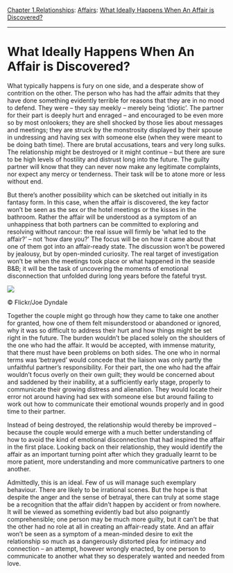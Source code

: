 [Chapter 1.Relationships](https://www.theschooloflife.com/thebookoflife/category/relationships/): [Affairs](https://www.theschooloflife.com/thebookoflife/category/relationships/affairs/): [What Ideally Happens When An Affair is Discovered?](https://www.theschooloflife.com/thebookoflife/what-ideally-happens-when-an-affair-is-discovered/)

* * *

# What Ideally Happens When An Affair is Discovered?

What typically happens is fury on one side, and a desperate show of contrition on the other. The person who has had the affair admits that they have done something evidently terrible for reasons that they are in no mood to defend. They were – they say meekly – merely being ‘idiotic’. The partner for their part is deeply hurt and enraged – and encouraged to be even more so by most onlookers; they are shell shocked by those lies about messages and meetings; they are struck by the monstrosity displayed by their spouse in undressing and having sex with someone else (when they were meant to be doing bath time). There are brutal accusations, tears and very long sulks. The relationship might be destroyed or it might continue – but there are sure to be high levels of hostility and distrust long into the future. The guilty partner will know that they can never now make any legitimate complaints, nor expect any mercy or tenderness. Their task will be to atone more or less without end.

But there’s another possibility which can be sketched out initially in its fantasy form. In this case, when the affair is discovered, the key factor won’t be seen as the sex or the hotel meetings or the kisses in the bathroom. Rather the affair will be understood as a symptom of an unhappiness that both partners can be committed to exploring and resolving without rancour: the real issue will firmly be ‘what led to the affair?’ – not ‘how dare you?’ The focus will be on how it came about that one of them got into an affair-ready state. The discussion won’t be powered by jealousy, but by open-minded curiosity. The real target of investigation won’t be when the meetings took place or what happened in the seaside B&B; it will be the task of uncovering the moments of emotional disconnection that unfolded during long years before the fateful tryst.

 ![](https://www.theschooloflife.com/thebookoflife/wp-content/uploads/2018/09/4122720357_72c8583954_z.jpg)

© Flickr/Joe Dyndale

Together the couple might go through how they came to take one another for granted, how one of them felt misunderstood or abandoned or ignored, why it was so difficult to address their hurt and how things might be set right in the future. The burden wouldn’t be placed solely on the shoulders of the one who had the affair. It would be accepted, with immense maturity, that there must have been problems on both sides. The one who in normal terms was ‘betrayed’ would concede that the liaison was only partly the unfaithful partner’s responsibility. For their part, the one who had the affair wouldn’t focus overly on their own guilt; they would be concerned about and saddened by their inability, at a sufficiently early stage, properly to communicate their growing distress and alienation. They would locate their error not around having had sex with someone else but around failing to work out how to communicate their emotional wounds properly and in good time to their partner.

Instead of being destroyed, the relationship would thereby be improved – because the couple would emerge with a much better understanding of how to avoid the kind of emotional disconnection that had inspired the affair in the first place. Looking back on their relationship, they would identify the affair as an important turning point after which they gradually learnt to be more patient, more understanding and more communicative partners to one another.

Admittedly, this is an ideal. Few of us will manage such exemplary behaviour. There are likely to be irrational scenes. But the hope is that despite the anger and the sense of betrayal, there can truly at some stage be a recognition that the affair didn’t happen by accident or from nowhere. It will be viewed as something evidently bad but also poignantly comprehensible; one person may be much more guilty, but it can’t be that the other had no role at all in creating an affair-ready state. And an affair won’t be seen as a symptom of a mean-minded desire to exit the relationship so much as a dangerously distorted plea for intimacy and connection – an attempt, however wrongly enacted, by one person to communicate to another what they so desperately wanted and needed from love.
